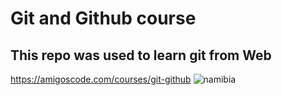 # Git and Github course

## This repo was used to learn git from Web
https://amigoscode.com/courses/git-github
![namibia](https://user-images.githubusercontent.com/49780187/132260791-61af5c80-e435-4d91-a450-c99a53ad53b2.jpg)

